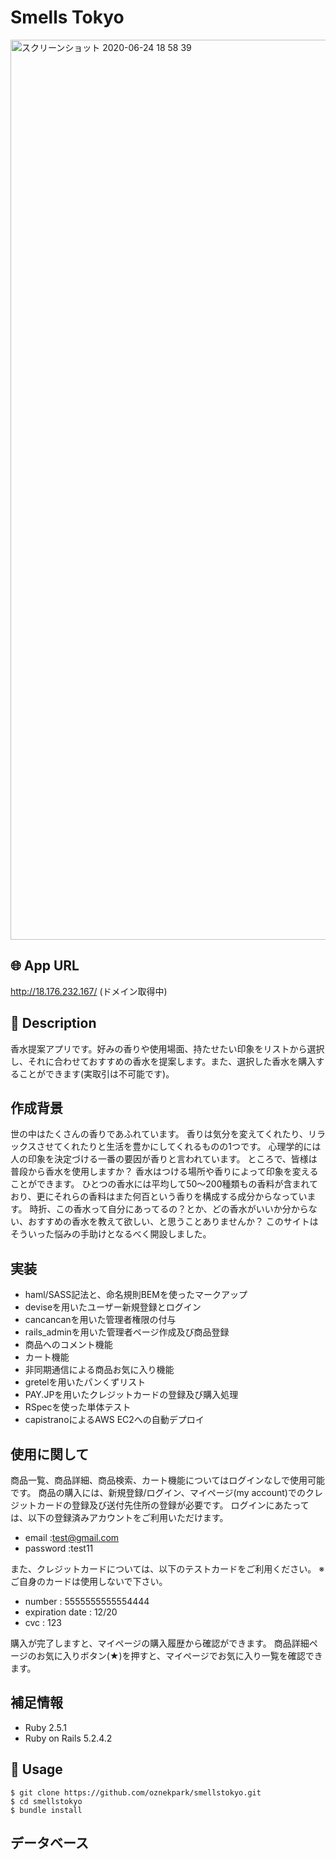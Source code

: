 # Smells Tokyo
<img width="1440" alt="スクリーンショット 2020-06-24 18 58 39" src="https://user-images.githubusercontent.com/60377349/85536280-eb060a00-b64d-11ea-8660-80e7b176f6e7.png">

## 🌐 App URL
http://18.176.232.167/
(ドメイン取得中)

## 📝 Description
香水提案アプリです。好みの香りや使用場面、持たせたい印象をリストから選択し、それに合わせておすすめの香水を提案します。また、選択した香水を購入することができます(実取引は不可能です)。

## 作成背景
世の中はたくさんの香りであふれています。
香りは気分を変えてくれたり、リラックスさせてくれたりと生活を豊かにしてくれるものの1つです。
心理学的には人の印象を決定づける一番の要因が香りと言われています。
ところで、皆様は普段から香水を使用しますか？
香水はつける場所や香りによって印象を変えることができます。
ひとつの香水には平均して50〜200種類もの香料が含まれており、更にそれらの香料はまた何百という香りを構成する成分からなっています。
時折、この香水って自分にあってるの？とか、どの香水がいいか分からない、おすすめの香水を教えて欲しい、と思うことありませんか？
このサイトはそういった悩みの手助けとなるべく開設しました。

## 実装
- haml/SASS記法と、命名規則BEMを使ったマークアップ
- deviseを用いたユーザー新規登録とログイン
- cancancanを用いた管理者権限の付与
- rails_adminを用いた管理者ページ作成及び商品登録
- 商品へのコメント機能
- カート機能
- 非同期通信による商品お気に入り機能
- gretelを用いたパンくずリスト
- PAY.JPを用いたクレジットカードの登録及び購入処理
- RSpecを使った単体テスト
- capistranoによるAWS EC2への自動デプロイ

## 使用に関して
商品一覧、商品詳細、商品検索、カート機能についてはログインなしで使用可能です。
商品の購入には、新規登録/ログイン、マイページ(my account)でのクレジットカードの登録及び送付先住所の登録が必要です。
ログインにあたっては、以下の登録済みアカウントをご利用いただけます。
- email           :test@gmail.com
- password        :test11

また、クレジットカードについては、以下のテストカードをご利用ください。
※ご自身のカードは使用しないで下さい。

- number          : 5555555555554444
- expiration date : 12/20
- cvc             : 123

購入が完了しますと、マイページの購入履歴から確認ができます。
商品詳細ページのお気に入りボタン(★)を押すと、マイページでお気に入り一覧を確認できます。

## 補足情報
- Ruby 2.5.1
- Ruby on Rails 5.2.4.2

## 💬 Usage
```
$ git clone https://github.com/oznekpark/smellstokyo.git
$ cd smellstokyo
$ bundle install
```
## データベース

